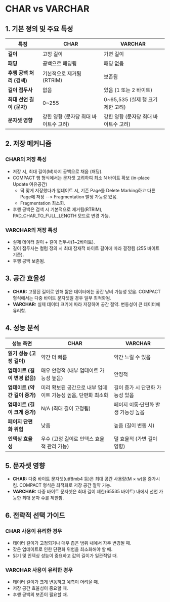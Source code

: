 # CHAR vs VARCHAR

## 1. 기본 정의 및 주요 특성

| 특징                | CHAR                   | VARCHAR                   |
| ----------------- | ---------------------- | ------------------------- |
| **길이**            | 고정 길이                  | 가변 길이                     |
| **패딩**            | 공백으로 패딩됨               | 패딩 없음                     |
| **후행 공백 처리 (검색)** | 기본적으로 제거됨 (RTRIM)      | 보존됨                       |
| **길이 접두사**        | 없음                     | 있음 (1 또는 2 바이트)           |
| **최대 선언 길이 (문자)** | 0~255                 | 0~65,535 (실제 행 크기 제한 고려) |
| **문자셋 영향**        | 강한 영향 (문자당 최대 바이트수 고려) | 강한 영향 (문자당 최대 바이트수 고려)    |

## 2. 저장 메커니즘

### CHAR의 저장 특성
- 저장 시, 최대 길이(M)까지 공백으로 채움 (패딩).
- COMPACT 행 형식에서는 문자셋 고려하여 최소 N 바이트 확보 (in-place Update 여유공간)
  - 딱 맞게 저장했다가 업데이트 시, 기존 Page를 Delete Marking하고 다른 Page에 저장 --> Fragmentation 발생 가능성 있음.
  - Fragmentation 최소화.
- 후행 공백은 검색 시 기본적으로 제거됨(RTRIM), PAD_CHAR_TO_FULL_LENGTH 모드로 변경 가능.

### VARCHAR의 저장 특성
- 실제 데이터 길이 + 길이 접두사(1~2바이트).
- 길이 접두사는 컬럼 정의 시 최대 잠재적 바이트 길이에 따라 결정됨 (255 바이트 기준).
- 후행 공백 보존됨.


## 3. 공간 효율성
* **CHAR:** 고정된 길이로 인해 짧은 데이터에는 공간 낭비 가능성 있음. COMPACT 형식에서는 다중 바이트 문자셋일 경우 일부 최적화됨.
* **VARCHAR:** 실제 데이터 크기에 따라 저장하여 공간 절약. 변동성이 큰 데이터에 유리함.


## 4. 성능 분석

| 성능 측면               | CHAR                                | VARCHAR              |
| ------------------- | ----------------------------------- | -------------------- |
| **읽기 성능 (고정 길이)**   | 약간 더 빠름                             | 약간 느릴 수 있음           |
| **업데이트 (길이 변경 없음)** | 매우 안정적 (내부 업데이트 가능성 높음)             | 안정적                  |
| **업데이트 (약간 길이 증가)** | 미리 확보된 공간으로 내부 업데이트 가능성 높음, 단편화 최소화 | 길이 증가 시 단편화 가능성 있음   |
| **업데이트 (길이 크게 증가)** | N/A (최대 길이 고정됨)                     | 페이지 이동·단편화 발생 가능성 높음 |
| **페이지 단편화 위험**      | 낮음                                  | 높음 (길이 변동 시)         |
| **인덱싱 효율성**         | 우수 (고정 길이로 인덱스 효율적 관리 가능)           | 덜 효율적 (가변 길이 영향)     |


## 5. 문자셋 영향
- **CHAR:** 다중 바이트 문자셋(utf8mb4 등)은 최대 공간 사용량(M × w)을 증가시킴. COMPACT 형식은 최적화로 저장 공간 절약 가능.
- **VARCHAR:** 다중 바이트 문자셋은 최대 길이 제한(65535 바이트) 내에서 선언 가능한 최대 문자 수를 제한함.


## 6. 전략적 선택 가이드

### CHAR 사용이 유리한 경우
- 데이터 길이가 고정되거나 매우 좁은 범위 내에서 자주 변경될 때.
- 잦은 업데이트로 인한 단편화 위험을 최소화해야 할 때.
- 읽기 및 인덱싱 성능이 중요하고 값의 길이가 일관적일 때.

### VARCHAR 사용이 유리한 경우
- 데이터 길이가 크게 변동하고 예측이 어려울 때.
- 저장 공간 효율성이 중요할 때.
- 후행 공백의 보존이 필요할 때.

